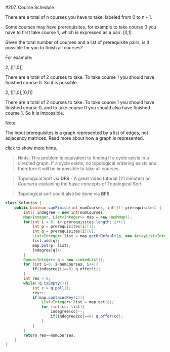 #207. Course Schedule  

There are a total of n courses you have to take, labeled from 0 to n - 1.

Some courses may have prerequisites, for example to take course 0 you have to first take course 1, which is expressed as a pair: [0,1]

Given the total number of courses and a list of prerequisite pairs, is it possible for you to finish all courses?

For example:

2, [[1,0]]

There are a total of 2 courses to take. To take course 1 you should have finished course 0. So it is possible.

2, [[1,0],[0,1]]

There are a total of 2 courses to take. To take course 1 you should have finished course 0, and to take course 0 you should also have finished course 1. So it is impossible.

Note:

The input prerequisites is a graph represented by a list of edges, not adjacency matrices. Read more about how a graph is represented.

click to show more hints.

>Hints:
This problem is equivalent to finding if a cycle exists in a directed graph. If a cycle exists, no topological ordering exists and therefore it will be impossible to take all courses.

>Topological Sort via **DFS** - A great video tutorial (21 minutes) on Coursera explaining the basic concepts of Topological Sort.

>Topological sort could also be done via **BFS**.

```java
class Solution {
    public boolean canFinish(int numCourses, int[][] prerequisites) {
        int[] indegree = new int[numCourses];
        Map<Integer, List<Integer>> map = new HashMap();
        for(int i = 0; i< prerequisites.length; i++){
            int p = prerequisites[i][1];
            int q = prerequisites[i][0];
            List<Integer> list = map.getOrDefault(p, new ArrayList<Integer>());
            list.add(q);
            map.put(p, list);
            indegree[q]++;
        }
        Queue<Integer> q = new LinkedList();
        for (int i=0; i<numCourses; i++){
            if(indegree[i]==0) q.offer(i);
        }
        int res = 0;
        while(!q.isEmpty()){
            int c = q.poll();
            res++;
            if(map.containsKey(c)){
                List<Integer> list = map.get(c);
                for (int cc: list){
                    indegree[cc]--;
                    if(indegree[cc]==0) q.offer(cc);
                }
            }
        }
        return res==numCourses;
    }
}
```
